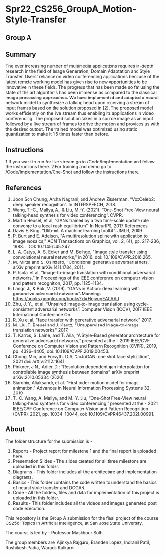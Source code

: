 # Spr22_CS256_GroupA_Motion-Style-Transfer

## Group A

## Summary
The ever increasing number of multimedia applications requires in-depth research in the field of  Image Generation, Domain Adaptation and Style Transfer. Users' reliance on video conferencing applications because of the latest remote working model has given rise to new opportunities to be innovative in these fields. The progress that has been made so far using the state of the art algorithms has been immense as compared to the classical image processing approaches. We have implemented and adapted a neural network model to synthesize a talking head upon receiving a stream of input frames based on the solution proposed in [2]. The proposed model works efficiently on the live stream thus enabling its applications in video conferencing. The proposed solution takes in a source image as an input followed by a live stream of frames to drive the motion and provides us with the desired output. The trained model was optimized using static quantization to make it 1.5 times faster than before.

## Instructions
1.If you want to run for live stream go to /Code/Implementation and follow the instructions there.
2.For training and demo go to /Code/Implementation/One-Shot and follow the instructions there.

## References

1. Joon Son Chung, Arsha Nagrani, and Andrew Zisserman. “VoxCeleb2: deep speaker recognition”. In INTERSPEECH, 2018.
2. Wang, T.-C., Mallya, A., & Liu, M.-Y. (2021). “One-Shot Free-View neural talking-head synthesis for video conferencing”. CVPR.
3. Martin Heusel, et al, “GANs trained by a two time-scale update rule converge to a local nash equilibrium”. In NeurIPS, 2017 References
4. Davis E. King. “Dlib-ml: A machine learning toolkit”. JMLR, 2009
5. P. Burt and E. Adelson, "A multiresolution spline with application to image mosaics," ACM Transactions on Graphics, vol. 2, (4), pp. 217-236, 1983. . DOI: 10.1145/245.247.
6. L. A. Gatys, A. S. Ecker and M. Bethge, "Image style transfer using convolutional neural networks," in 2016. doi: 10.1109/CVPR.2016.265.
7. M. Mirza and S. Osindero, “Conditional generative adversarial nets,” arXiv preprint arXiv:1411.1784, 2014.
8. P. Isola, et al, “Image-to-image translation with conditional adversarial networks,” in Proceedings of the IEEE conference on computer vision and pattern recognition, 2017, pp. 1125–1134.
9. Langr, J., & Bok, V. (2019). “GANs in Action: deep learning with generative adversarial networks”. Manning. https://books.google.com/books?id=HojvugEACAAJ
10. Zhu, J.-Y., et al, “Unpaired image-to-image translation using cycle-consistent adversarial networks”. Computer Vision (ICCV), 2017 IEEE International Conference On.
11. R. Xu et al, "face transfer with generative adversarial network," 2017.
12. M. Liu, T. Breuel and J. Kautz, "Unsupervised image-to-image translation networks," 2017.
13. T. Karras, S. Laine, and T. Aila, “A Style-Based generator architecture for generative adversarial networks,” presented at the - 2019 IEEE/CVF Conference on Computer Vision and Pattern Recognition (CVPR), 2019, pp. 4396–4405, doi: 10.1109/CVPR.2019.00453.
14. Chong. Min, and Forsyth. D.A, “JoJoGAN: one shot face stylization”, 2021  doi: arXiv:2112.11641
15. Pinkney, J.N., Adler, D.: “Resolution dependent gan interpolation for controllable image synthesis between domains”. arXiv preprint arXiv:2010.05334 (2020) 
16. Siarohin, Aliaksandr, et al. "First order motion model for image animation." Advances in Neural Information Processing Systems 32, 2019
17. T.-C. Wang, A. Mallya, and M.-Y. Liu, “One-Shot Free-View neural talking-head synthesis for video conferencing,” presented at the - 2021 IEEE/CVF Conference on Computer Vision and Pattern Recognition (CVPR), 2021, pp. 10034–10044, doi: 10.1109/CVPR46437.2021.00991.


## About

The folder structure for the submission is - 

1. Reports - Project report for milestone 1 and the final report is uploaded here.
2. Presentation Slides - The slides created for all three milestone are uploaded in this folder. 
3. Diagrams - This folder includes all the architecture and implementation diagrams.
4. Basics - This folder contains the code written to understand the basics of neural style transfer and DCGAN. 
5. Code - All the folders, files and data for implementation of this project is uploaded in this folder.  
6. Results - This folder includes all the videos and images generated post code execution.

This repository is the Group A submission for the final project of the course CS256: Topics in Artificial Intelligence, at San Jose State University. 

The course is led by - Professor Mashhour Solh.

The group members are: Ajinkya Rajguru, Branden Lopez, Indranil Patil, Rushikesh Padia, Warada Kulkarni
